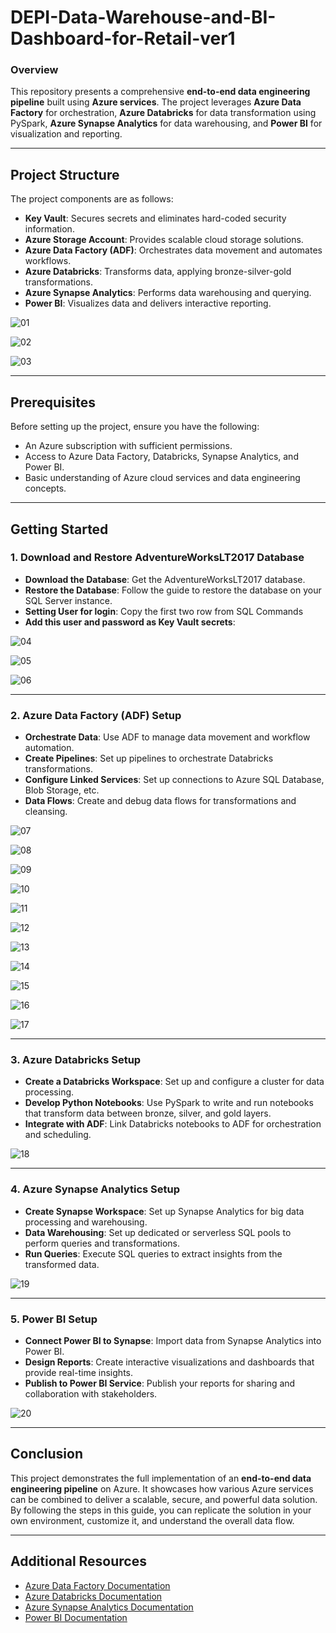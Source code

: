 # **DEPI-Data-Warehouse-and-BI-Dashboard-for-Retail-ver1**

### **Overview**
This repository presents a comprehensive **end-to-end data engineering pipeline** built using **Azure services**. The project leverages **Azure Data Factory** for orchestration, **Azure Databricks** for data transformation using PySpark, **Azure Synapse Analytics** for data warehousing, and **Power BI** for visualization and reporting.



---

## **Project Structure**
The project components are as follows:

- **Key Vault**: Secures secrets and eliminates hard-coded security information.
- **Azure Storage Account**: Provides scalable cloud storage solutions.
- **Azure Data Factory (ADF)**: Orchestrates data movement and automates workflows.
- **Azure Databricks**: Transforms data, applying bronze-silver-gold transformations.
- **Azure Synapse Analytics**: Performs data warehousing and querying.
- **Power BI**: Visualizes data and delivers interactive reporting.


![01](https://github.com/user-attachments/assets/322a6cbb-21ae-49d7-901d-e4aa60a3efa6)

![02](https://github.com/user-attachments/assets/4304d3b3-4f72-44d1-bcf4-86c1014d4167)

![03](https://github.com/user-attachments/assets/2f45c3f7-6c4f-4e9c-a2a8-4cb36e1efc3d)



---

## **Prerequisites**
Before setting up the project, ensure you have the following:

- An Azure subscription with sufficient permissions.
- Access to Azure Data Factory, Databricks, Synapse Analytics, and Power BI.
- Basic understanding of Azure cloud services and data engineering concepts.

---

## **Getting Started**

### **1. Download and Restore AdventureWorksLT2017 Database**
- **Download the Database**: Get the AdventureWorksLT2017 database.
- **Restore the Database**: Follow the guide to restore the database on your SQL Server instance.
- **Setting User for login**: Copy the first two row from SQL Commands
- **Add this user and password as Key Vault secrets**:

![04](https://github.com/user-attachments/assets/f8454bc1-85ab-4ca6-9cb7-1af324d70d32)

![05](https://github.com/user-attachments/assets/3790df6f-bbe8-43f5-9e7e-3d4e98972479)

![06](https://github.com/user-attachments/assets/2d3bd1e6-e5c7-4a29-b897-9c256b213c25)

 

---

### **2. Azure Data Factory (ADF) Setup**
- **Orchestrate Data**: Use ADF to manage data movement and workflow automation.
- **Create Pipelines**: Set up pipelines to orchestrate Databricks transformations.
- **Configure Linked Services**: Set up connections to Azure SQL Database, Blob Storage, etc.
- **Data Flows**: Create and debug data flows for transformations and cleansing.

![07](https://github.com/user-attachments/assets/1811dbc2-25a9-4510-8543-19a89a7baece)

![08](https://github.com/user-attachments/assets/9472000c-449a-4771-9069-42e3c3b2d4b8)

![09](https://github.com/user-attachments/assets/3676c099-f545-4a69-95df-f70b04de010d)

![10](https://github.com/user-attachments/assets/d80a9d39-b277-4b9f-a59c-924779e48ea2)

![11](https://github.com/user-attachments/assets/b22dffb5-aad7-4f45-950a-9598b5b31446)

![12](https://github.com/user-attachments/assets/0c6e0bde-1a15-45c0-a0e4-85e0967db0eb)

![13](https://github.com/user-attachments/assets/b3a05c53-1301-4044-927d-16bf54e68e0b)

![14](https://github.com/user-attachments/assets/0eeb6259-5ef1-4628-bb8e-d94e232190cb)

![15](https://github.com/user-attachments/assets/4faf4108-e360-4d38-801f-89a601281eb8)

![16](https://github.com/user-attachments/assets/c51e03e7-3b0b-4f9d-b5ab-9cfe08f9d594)

![17](https://github.com/user-attachments/assets/b6093381-59bf-4d5d-a860-2348aa50f154)


---

### **3. Azure Databricks Setup**
- **Create a Databricks Workspace**: Set up and configure a cluster for data processing.
- **Develop Python Notebooks**: Use PySpark to write and run notebooks that transform data between bronze, silver, and gold layers.
- **Integrate with ADF**: Link Databricks notebooks to ADF for orchestration and scheduling.

![18](https://github.com/user-attachments/assets/001f1cd7-6814-401a-b71b-7539e18b738e)


---

### **4. Azure Synapse Analytics Setup**
- **Create Synapse Workspace**: Set up Synapse Analytics for big data processing and warehousing.
- **Data Warehousing**: Set up dedicated or serverless SQL pools to perform queries and transformations.
- **Run Queries**: Execute SQL queries to extract insights from the transformed data.

![19](https://github.com/user-attachments/assets/ba9d1dce-1250-4e9e-b35a-35b5c722c241)


---

### **5. Power BI Setup**
- **Connect Power BI to Synapse**: Import data from Synapse Analytics into Power BI.
- **Design Reports**: Create interactive visualizations and dashboards that provide real-time insights.
- **Publish to Power BI Service**: Publish your reports for sharing and collaboration with stakeholders.

![20](https://github.com/user-attachments/assets/268bf37e-4460-4040-8228-6af26bca84d0)


---

## **Conclusion**
This project demonstrates the full implementation of an **end-to-end data engineering pipeline** on Azure. It showcases how various Azure services can be combined to deliver a scalable, secure, and powerful data solution. By following the steps in this guide, you can replicate the solution in your own environment, customize it, and understand the overall data flow.

---

## **Additional Resources**
- [Azure Data Factory Documentation](https://learn.microsoft.com/en-us/azure/data-factory/)
- [Azure Databricks Documentation](https://learn.microsoft.com/en-us/azure/databricks/)
- [Azure Synapse Analytics Documentation](https://learn.microsoft.com/en-us/azure/synapse-analytics/)
- [Power BI Documentation](https://learn.microsoft.com/en-us/power-bi/)
